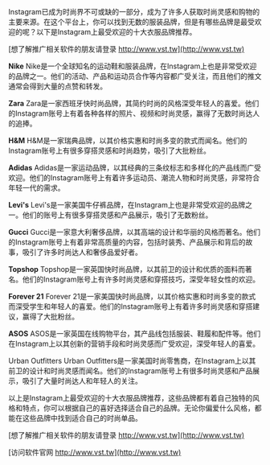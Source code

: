 Instagram已成为时尚界不可或缺的一部分，成为了许多人获取时尚灵感和购物的主要来源。在这个平台上，你可以找到无数的服装品牌，但是有哪些品牌是最受欢迎的呢？以下是Instagram上最受欢迎的十大衣服品牌推荐。

[想了解推广相关软件的朋友请登录 http://www.vst.tw](http://www.vst.tw)

**Nike**
Nike是一个全球知名的运动鞋和服装品牌，在Instagram上也是非常受欢迎的品牌之一。他们的活动、产品和运动员合作等内容都广受关注，而且他们的推文通常会得到大量的点赞和转发。

**Zara**
Zara是一家西班牙快时尚品牌，其简约时尚的风格深受年轻人的喜爱。他们的Instagram账号上有着各种各样的照片、视频和时尚灵感，赢得了无数时尚达人的追捧。

**H&M**
H&M是一家瑞典品牌，以其价格实惠和时尚多变的款式而闻名。他们的Instagram账号上有很多穿搭灵感和时尚趋势，吸引了大批粉丝。

**Adidas**
Adidas是一家运动品牌，以其经典的三条纹标志和多样化的产品线而广受欢迎。他们的Instagram账号上有着许多运动员、潮流人物和时尚灵感，非常符合年轻一代的需求。

**Levi's**
Levi's是一家美国牛仔裤品牌，在Instagram上也是非常受欢迎的品牌之一。他们的账号上有很多穿搭灵感和产品展示，吸引了无数粉丝。

**Gucci**
Gucci是一家意大利奢侈品牌，以其高端的设计和华丽的风格而著名。他们的Instagram账号上有着非常高质量的内容，包括时装秀、产品展示和背后的故事，吸引了许多时尚达人和奢侈品爱好者。

**Topshop**
Topshop是一家英国快时尚品牌，以其前卫的设计和优质的面料而著名。他们的Instagram账号上有许多时尚灵感和穿搭技巧，深受年轻女性的欢迎。

**Forever 21**
Forever 21是一家美国快时尚品牌，以其价格实惠和时尚多变的款式而深受学生和年轻人的喜爱。他们的Instagram账号上有着许多时尚灵感和穿搭建议，赢得了大批粉丝。

**ASOS**
ASOS是一家英国在线购物平台，其产品线包括服装、鞋履和配件等。他们在Instagram上以其创新的营销手段和时尚灵感而广受欢迎，深受年轻人的喜爱。

Urban Outfitters
Urban Outfitters是一家美国时尚零售商，在Instagram上以其前卫的设计和时尚灵感而闻名。他们的Instagram账号上有很多时尚灵感和产品展示，吸引了大量时尚达人和年轻人的关注。

以上是Instagram上最受欢迎的十大衣服品牌推荐，这些品牌都有着自己独特的风格和特点，你可以根据自己的喜好选择适合自己的品牌。无论你偏爱什么风格，都能在这些品牌中找到适合自己的时尚单品。

[想了解推广相关软件的朋友请登录 http://www.vst.tw](http://www.vst.tw)


[访问软件官网 http://www.vst.tw](http://www.vst.tw)
